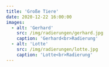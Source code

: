 ```yaml
---
title: 'Große Tiere'
date: 2020-12-22 16:00:00
images:
  - alt: 'Gerhard'
    src: /img/radierungen/gerhard.jpg
    caption: 'Gerhard<br>Radierung'
  - alt: 'Lotte'
    src: /img/radierungen/lotte.jpg
    caption: 'Lotte<br>Radierung'
---
```

